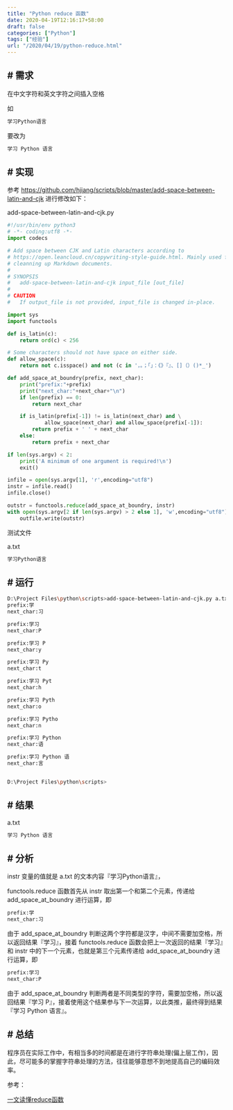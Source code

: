 ```yaml
---
title: "Python reduce 函数"
date: 2020-04-19T12:16:17+58:00
draft: false
categories: ["Python"]
tags: ["经验"]
url: "/2020/04/19/python-reduce.html"
---
```


## # 需求

在中文字符和英文字符之间插入空格

如

```bash
学习Python语言
```

要改为

```bash
学习 Python 语言
```



## # 实现

参考 https://github.com/hjiang/scripts/blob/master/add-space-between-latin-and-cjk 进行修改如下：

add-space-between-latin-and-cjk.py

```python
#!/usr/bin/env python3
# -*- coding:utf8 -*-
import codecs

# Add space between CJK and Latin characters according to
# https://open.leancloud.cn/copywriting-style-guide.html. Mainly used for
# cleanning up Markdown documents.
#
# SYNOPSIS
#   add-space-between-latin-and-cjk input_file [out_file]
#
# CAUTION
#   If output_file is not provided, input_file is changed in-place.

import sys
import functools

def is_latin(c):
    return ord(c) < 256

# Some characters should not have space on either side.
def allow_space(c):
    return not c.isspace() and not (c in '，。；「」：《》『』、[]（）()*_')

def add_space_at_boundry(prefix, next_char):
    print("prefix:"+prefix)
    print("next_char:"+next_char+"\n")
    if len(prefix) == 0:
        return next_char

    if is_latin(prefix[-1]) != is_latin(next_char) and \
            allow_space(next_char) and allow_space(prefix[-1]):
        return prefix + ' ' + next_char
    else:
        return prefix + next_char

if len(sys.argv) < 2:
    print('A minimum of one argument is required!\n')
    exit()

infile = open(sys.argv[1], 'r',encoding="utf8")
instr = infile.read()
infile.close()

outstr = functools.reduce(add_space_at_boundry, instr)
with open(sys.argv[2 if len(sys.argv) > 2 else 1], 'w',encoding="utf8") as outfile:
    outfile.write(outstr)
```

测试文件

a.txt

```bash
学习Python语言
```



## # 运行

```bash
D:\Project Files\python\scripts>add-space-between-latin-and-cjk.py a.txt
prefix:学
next_char:习

prefix:学习
next_char:P

prefix:学习 P
next_char:y

prefix:学习 Py
next_char:t

prefix:学习 Pyt
next_char:h

prefix:学习 Pyth
next_char:o

prefix:学习 Pytho
next_char:n

prefix:学习 Python
next_char:语

prefix:学习 Python 语
next_char:言


D:\Project Files\python\scripts>
```



## # 结果

a.txt

```bash
学习 Python 语言
```



## # 分析

instr 变量的值就是 a.txt 的文本内容『学习Python语言』，

functools.reduce 函数首先从 instr 取出第一个和第二个元素，传递给 add_space_at_boundry 进行运算，即

```bash
prefix:学
next_char:习
```

由于 add_space_at_boundry  判断这两个字符都是汉字，中间不需要加空格，所以返回结果『学习』，接着 functools.reduce 函数会把上一次返回的结果『学习』和 instr 中的下一个元素，也就是第三个元素传递给 add_space_at_boundry 进行运算，即

```bash
prefix:学习
next_char:P
```

由于 add_space_at_boundry  判断两者是不同类型的字符，需要加空格，所以返回结果『学习 P』，接着使用这个结果参与下一次运算，以此类推，最终得到结果『学习 Python 语言』。



## # 总结

程序员在实际工作中，有相当多的时间都是在进行字符串处理(偏上层工作)，因此，尽可能多的掌握字符串处理的方法，往往能够意想不到地提高自己的编码效率。



参考：

[一文读懂reduce函数](https://zhuanlan.zhihu.com/p/122461275)